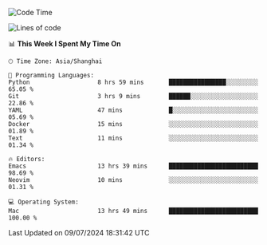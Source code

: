 <!--START_SECTION:waka-->
![Code Time](http://img.shields.io/badge/Code%20Time-2%2C049%20hrs%204%20mins-blue)

![Lines of code](https://img.shields.io/badge/From%20Hello%20World%20I%27ve%20Written-308.1%20thousand%20lines%20of%20code-blue)

📊 **This Week I Spent My Time On** 

```text
🕑︎ Time Zone: Asia/Shanghai

💬 Programming Languages: 
Python                   8 hrs 59 mins       ████████████████░░░░░░░░░   65.05 % 
Git                      3 hrs 9 mins        ██████░░░░░░░░░░░░░░░░░░░   22.86 % 
YAML                     47 mins             █░░░░░░░░░░░░░░░░░░░░░░░░   05.69 % 
Docker                   15 mins             ░░░░░░░░░░░░░░░░░░░░░░░░░   01.89 % 
Text                     11 mins             ░░░░░░░░░░░░░░░░░░░░░░░░░   01.34 % 

🔥 Editors: 
Emacs                    13 hrs 39 mins      █████████████████████████   98.69 % 
Neovim                   10 mins             ░░░░░░░░░░░░░░░░░░░░░░░░░   01.31 % 

💻 Operating System: 
Mac                      13 hrs 49 mins      █████████████████████████   100.00 % 
```


 Last Updated on 09/07/2024 18:31:42 UTC
<!--END_SECTION:waka-->
